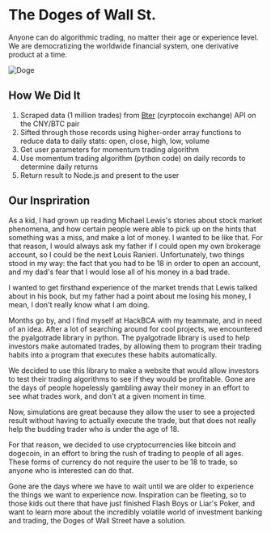 # The Doges of Wall St.

Anyone can do algorithmic trading, no matter their age or experience level. We are democratizing the worldwide financial system, one derivative product at a time.

![Doge](https://i.imgur.com/byi1DAi.png?1)

## How We Did It
1. Scraped data (1 million trades) from [Bter](http://bter.com) (cyrptocoin exchange) API on the CNY/BTC pair
2. Sifted through those records using higher-order array functions to reduce data to daily stats: open, close, high, low, volume
3. Get user parameters for momentum trading algorithm
4. Use momentum trading algorithm (python code) on daily records to determine daily returns
5. Return result to Node.js and present to the user

## Our Inspriration

As a kid, I had grown up reading Michael Lewis's stories about stock market phenomena, and how certain people were able to pick up on the hints that something was a miss, and make a lot of money. I wanted to be like that. For that reason, I would always ask my father if I could open my own brokerage account, so I could be the next Louis Ranieri. Unfortunately, two things stood in my way: the fact that you had to be 18 in order to open an account, and my dad's fear that I would lose all of his money in a bad trade.

I wanted to get firsthand experience of the market trends that Lewis talked about in his book, but my father had a point about me losing his money, I mean, I don't really know what I am doing.

Months go by, and I find myself at HackBCA with my teammate, and in need of an idea. After a lot of searching around for cool projects, we encountered the pyalgotrade library in python. The pyalgotrade library is used to help investors make automated trades, by allowing them to program their trading habits into a program that executes these habits automatically.

We decided to use this library to make a website that would allow investors to test their trading algorithms to see if they would be profitable. Gone are the days of people hopelessly gambling away their money in an effort to see what trades work, and don't at a given moment in time.

Now, simulations are great because they allow the user to see a projected result without having to actually execute the trade, but that does not really help the budding trader who is under the age of 18.

For that reason, we decided to use cryptocurrencies like bitcoin and dogecoin, in an effort to bring the rush of trading to people of all ages. These forms of currency do not require the user to be 18 to trade, so anyone who is interested can do that.

Gone are the days where we have to wait until we are older to experience the things we want to experience now. Inspiration can be fleeting, so to those kids out there that have just finished Flash Boys or Liar's Poker, and want to learn more about the incredibly volatile world of investment banking and trading, the Doges of Wall Street have a solution.
